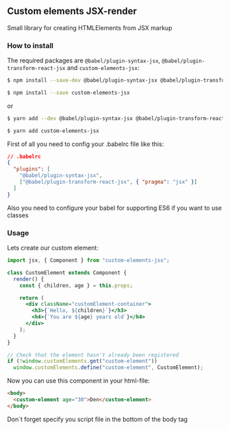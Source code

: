 ## Custom elements JSX-render

Small library for creating HTMLElements from JSX markup

### How to install

The required packages are `@babel/plugin-syntax-jsx`, `@babel/plugin-transform-react-jsx` and `custom-elements-jsx`:

```sh
$ npm install --save-dev @babel/plugin-syntax-jsx @babel/plugin-transform-react-jsx

$ npm install --save custom-elements-jsx
```

or

```sh
$ yarn add --dev @babel/plugin-syntax-jsx @babel/plugin-transform-react-jsx

$ yarn add custom-elements-jsx
```

First of all you need to config your .babelrc file like this:

```json
// .babelrc
{
  "plugins": [
    "@babel/plugin-syntax-jsx",
    ["@babel/plugin-transform-react-jsx", { "pragma": "jsx" }]
  ]
}
```

Also you need to configure your babel for supporting ES6 if you want to use classes

### Usage

Lets create our custom element:

```jsx
import jsx, { Component } from "custom-elements-jsx";

class CustomElement extends Component {
  render() {
    const { children, age } = this.props;

    return (
      <div className="customElement-container">
        <h3>{`Hello, ${children}`}</h3>
        <h4>{`You are ${age} years old`}</h4>
      </div>
    );
  }
}

// Check that the element hasn't already been registered
if (!window.customElements.get("custom-element"))
  window.customElements.define("custom-element", CustomElement);
```

Now you can use this component in your html-file:

```html
<body>
  <custom-element age="30">Den</custom-element>
</body>
```

Don`t forget specify you script file in the bottom of the body tag
